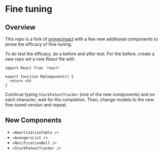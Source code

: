 # Fine tuning

## Overview

This repo is a fork of [primer/react](https://github.com/primer/react) with a few new additional components to prove the efficacy of fine-tuning.

To do test the efficacy, do a before and after test. For the before, create a new repo wit a new React file with

```tsx
import React from 'react'

export function MyComponent() {
  return <St
}
```

Continue typing `StarkPatentTracker` (one of the new components) and on each character, wait for the completion. Then, change models to the new fine-tuned version and repeat.

## New Components

- `<AmortizationTable />`
- `<AvengersList />`
- `<NotificationBell />`
- `<StarkPatentTracker />`
